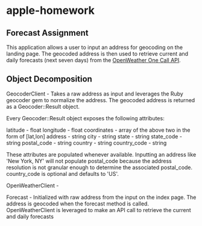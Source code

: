 # apple-homework
## Forecast Assignment

This application allows a user to input an address for geocoding on the landing page. The 
geocoded address is then used to retrieve current and daily forecasts (next seven days) from the [OpenWeather
One Call API](https://openweathermap.org/api/one-call-3).

## Object Decomposition

GeocoderClient - Takes a raw address as input and leverages the Ruby geocoder gem to normalize the address. 
The geocoded address is returned as a Geocoder::Result object.

Every Geocoder::Result object exposes the following attributes:

latitude - float
longitude - float
coordinates - array of the above two in the form of [lat,lon]
address - string
city - string
state - string
state_code - string
postal_code - string
country - string
country_code - string

These attributes are populated whenever available. Inputting an address like 'New York, NY' will not populate postal_code because the address resolution is not granular enough to determine the associated postal_code. country_code
is optional and defaults to 'US'.

OpenWeatherClient - 

Forecast - Initialized with raw address from the input on the index page. The address is geocoded when the forecast method is called. OpenWeatherClient is leveraged to make an API call to retrieve the current and daily forecasts  


